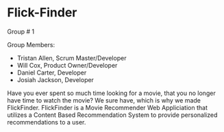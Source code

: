 # Flick-Finder
Group # 1 

Group Members:
- Tristan Allen, Scrum Master/Developer
- Will Cox, Product Owner/Developer 
- Daniel Carter, Developer 
- Josiah Jackson, Developer 

Have you ever spent so much time looking for a movie, that you no longer have time to watch the movie? We sure have, which is why we made FlickFinder. FlickFinder is a Movie Recommender Web Appliciation that utilizes a Content Based Recommendation System to provide personalized recommendations to a user.
